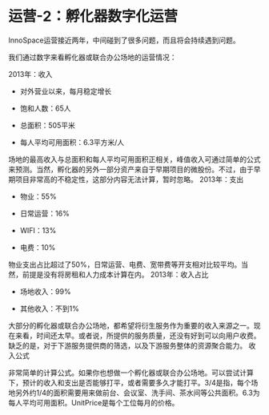 # 运营-2：孵化器数字化运营

InnoSpace运营接近两年，中间碰到了很多问题，而且将会持续遇到问题。

我们通过数字来看孵化器或联合办公场地的运营情况：

2013年：收入
- 对外营业以来，每月稳定增长

- 饱和人数：65人

- 总面积：505平米

- 每人平均可用面积：6.3平方米/人

场地的最高收入与总面积和每人平均可用面积正相关，峰值收入可通过简单的公式来预测。当然，孵化器的另外一部分资产来自于早期项目的微股份。不过，由于早期项目非常高的不稳定性，这部分内容无法计算，暂时忽略。
2013年：支出
- 物业：55%

- 日常运营：16%

- WIFI：13%

- 电费：10%

物业支出占比超过了50%，日常运营、电费、宽带费等开支相对比较平均。当然，前提是没有将房租和人力成本计算在内。
2013年：收入占比
- 场地收入：99%

- 其他收入：不到1%

大部分的孵化器或联合办公场地，都希望将衍生服务作为重要的收入来源之一。现在来看，时间还太早。或者说，所提供的服务质量，还没有好到可以向用户收费。缺乏的是，对于下游服务提供商的筛选，以及下游服务整体的资源聚合能力。
收入公式


非常简单的计算公式。如果你也想做一个孵化器或联合办公场地。可以尝试计算下，预计的收入和支出是否能够打平，或者需要多久才能打平。3/4是指，每个场地另外约1/4的面积需要用来做前台、会议室、洗手间、茶水间等公共面积。6.3为每人平均可用面积。UnitPrice是每个工位每月的价格。
